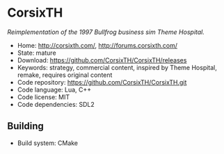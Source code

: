 # CorsixTH

_Reimplementation of the 1997 Bullfrog business sim Theme Hospital._

- Home: http://corsixth.com/, http://forums.corsixth.com/
- State: mature
- Download: https://github.com/CorsixTH/CorsixTH/releases
- Keywords: strategy, commercial content, inspired by Theme Hospital, remake, requires original content
- Code repository: https://github.com/CorsixTH/CorsixTH.git
- Code language: Lua, C++
- Code license: MIT
- Code dependencies: SDL2

## Building

- Build system: CMake

